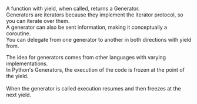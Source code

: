 A function with yield, when called, returns a Generator.<br>
Generators are iterators because they implement the iterator protocol, so you can iterate over them.<br>
A generator can also be sent information, making it conceptually a coroutine.<br>
You can delegate from one generator to another in both directions with yield from.<br>

The idea for generators comes from other languages with varying implementations. <br>
In Python's Generators, the execution of the code is frozen at the point of the yield.<br><br>
When the generator is called  execution resumes and then freezes at the next yield.<br>
